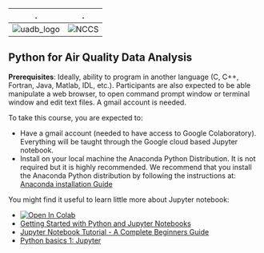 | . | . |
| - | - |
| ![uadb_logo](https://uadb.edu.sn/images/img-logo-uadb/nouveau-logo-uadb.png) | ![NCCS](https://www.nccs.nasa.gov/sites/default/files/NCCS_Logo_0.png) |

## Python for Air Quality Data Analysis



**Prerequisites**: Ideally, ability to program in another language (C, C++, Fortran, Java, Matlab, IDL, etc.). Participants are also expected to be able manipulate a web browser, to open command prompt window or terminal window and edit text files. A gmail account is needed.

To take this course, you are expected to:

- Have a gmail account (needed to have access to Google Colaboratory). Everything will be taught through the Google cloud based Jupyter notebook.
- Install on your local machine the Anaconda Python Distribution. It is not required but it is highly recommended.
 We recommend that you install the Anaconda Python distribution by following the instructions at: [Anaconda installation Guide](https://docs.continuum.io/anaconda/install/)

You might find it useful to learn little more about Jupyter notebook: 

-  [![Open In Colab](https://colab.research.google.com/assets/colab-badge.svg)](https://colab.research.google.com/github/astg606/py_materials/blob/master/jupyter_notebook/jupyter_notebook_introduction.ipynb)
- [Getting Started with Python and Jupyter Notebooks](https://jckantor.github.io/CBE30338/01.01-Getting-Started-with-Python-and-Jupyter-Notebooks.html)
- [Jupyter Notebook Tutorial - A Complete Beginners Guide](https://www.projectpro.io/data-science-in-python-tutorial/jupyter-notebook-tutorial)
- [Python basics 1: Jupyter](https://training.digitalearthafrica.org/en/latest/python_basics/01_jupyter.html)


